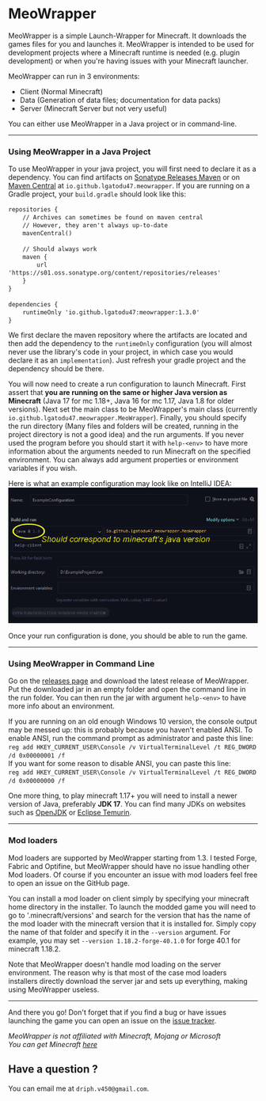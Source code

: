 MeoWrapper
============

MeoWrapper is a simple Launch-Wrapper for Minecraft. It downloads the games files for you and 
launches it. MeoWrapper is intended to be used for development projects where a Minecraft runtime
is needed (e.g. plugin development) or when you're having issues with your Minecraft launcher.

MeoWrapper can run in 3 environments:
- Client (Normal Minecraft)
- Data (Generation of data files; documentation for data packs)
- Server (Minecraft Server but not very useful)

You can either use MeoWrapper in a Java project or in command-line.

****

### Using MeoWrapper in a Java Project

To use MeoWrapper in your java project, you will first need to declare it as a dependency. You can
find artifacts on [Sonatype Releases Maven](https://s01.oss.sonatype.org/) or on [Maven Central](https://repo1.maven.org/maven2/)
at `io.github.lgatodu47.meowrapper`. If you are running on a Gradle project, your `build.gradle` 
should look like this:

    repositories {
        // Archives can sometimes be found on maven central
        // However, they aren't always up-to-date
        mavenCentral()

        // Should always work
        maven {
            url 'https://s01.oss.sonatype.org/content/repositories/releases'
        }
    }

    dependencies {
        runtimeOnly 'io.github.lgatodu47:meowrapper:1.3.0'
    }

We first declare the maven repository where the artifacts are located and then add the dependency
to the `runtimeOnly` configuration (you will almost never use the library's code in your project,
in which case you would declare it as an `implementation`). Just refresh your gradle project and 
the dependency should be there.

You will now need to create a run configuration to launch Minecraft. First assert that **you are
running on the same or higher Java version as Minecraft** (Java 17 for mc 1.18+, Java 16 for mc
1.17, Java 1.8 for older versions). Next set the main class to be MeoWrapper's main class (currently `io.github.lgatodu47.meowrapper.MeoWrapper`).
Finally, you should specify the run directory (Many files and folders will be created, running in
the project directory is not a good idea) and the run arguments. If you never used the program before 
you should start it with `help-<env>` to have more information about the arguments needed to run 
Minecraft on the specified environment. You can always add argument properties or environment 
variables if you wish.

Here is what an example configuration may look like on IntelliJ IDEA:
![A run configuration on IntelliJ IDEA](/images/intellij-run-configuration.png)

Once your run configuration is done, you should be able to run the game.

****

### Using MeoWrapper in Command Line

Go on the [releases page](https://github.com/LGatodu47/MeoWrapper/releases) and download the
latest release of MeoWrapper. Put the downloaded jar in an empty folder and open the command line
in the run folder. You can then run the jar with argument `help-<env>` to have more info about an
environment.  

If you are running on an old enough Windows 10 version, the console output may be messed up: this is probably because you
haven't enabled ANSI. To enable ANSI, run the command prompt as administrator and paste this line:  
`reg add HKEY_CURRENT_USER\Console /v VirtualTerminalLevel /t REG_DWORD /d 0x00000001 /f`  
If you want for some reason to disable ANSI, you can paste this line:  
`reg add HKEY_CURRENT_USER\Console /v VirtualTerminalLevel /t REG_DWORD /d 0x00000000 /f`

One more thing, to play minecraft 1.17+ you will need to install a newer version of Java, preferably **JDK 17**.
You can find many JDKs on websites such as [OpenJDK](https://jdk.java.net/17/) or [Eclipse Temurin](https://adoptium.net/temurin/archive).

****

### Mod loaders

Mod loaders are supported by MeoWrapper starting from 1.3. I tested Forge, Fabric and Optifine, but
MeoWrapper should have no issue handling other Mod loaders. Of course if you encounter an issue with mod loaders
feel free to open an issue on the GitHub page.

You can install a mod loader on client simply by specifying your minecraft home directory in the installer.
To launch the modded game you will need to go to '.minecraft/versions' and search for the version that has
the name of the mod loader with the minecraft version that it is installed for. Simply copy the name of that
folder and specify it in the `--version` argument. For example, you may set `--version 1.18.2-forge-40.1.0`
for forge 40.1 for minecraft 1.18.2.

Note that MeoWrapper doesn't handle mod loading on the server environment. The reason why is that most of the
case mod loaders installers directly download the server jar and sets up everything, making using MeoWrapper
useless.

****

And there you go! Don't forget that if you
find a bug or have issues launching the game you can open an issue on the [issue tracker](https://github.com/LGatodu47/MeoWrapper/issues).

*MeoWrapper is not affiliated with Minecraft, Mojang or Microsoft*  
*You can get Minecraft [here](https://www.minecraft.net/)*

## Have a question ?

You can email me at `driph.v450@gmail.com`.